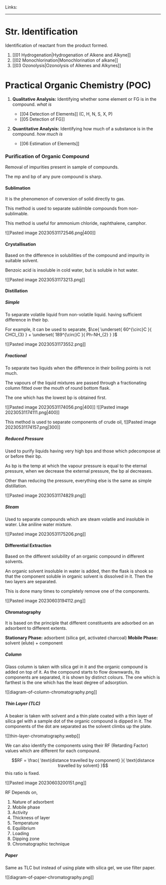 Links: 
___
# Str. Identification
Identification of reactant from the product formed. 

1. [[01 Hydrogenation|Hydrogenation of Alkene and Alkyne]]
2. [[02 Monochlorination|Monochlorination of alkane]]
3. [[03 Ozonolysis|Ozonolysis of Alkenes and Alkynes]]

# Practical Organic Chemistry (POC)

1. **Qualitative Analysis:** Identifying whether some element or FG is in the compound.  *what is*
	- [[04 Detection of Elements]] (C, H, N, S, X, P)
	- [[05 Detection of FG]]

2. **Quantitative Analysis:** Identifying how much of a substance is in the compound.  *how much is*
	- [[06 Estimation of Elements]]


### Purification of Organic Compound 
Removal of impurities present in sample of compounds. 

The mp and bp of any pure compound is sharp. 

#### Sublimation
It is the phenomenon of conversion of solid directly to gas.

This method is used to separate sublimble compounds from non-sublimable.

This method is useful for ammonium chloride, naphthalene, camphor.

![[Pasted image 20230531172546.png|400]]

#### Crystallisation
Based on the difference in solubilities of the compound and impurity in suitable solvent. 

Benzoic acid is insoluble in cold water, but is soluble in hot water. 

![[Pasted image 20230531173213.png]]

#### Distillation
##### Simple 
To separate volatile liquid from non-volatile liquid. having sufficient difference in their bp. 

For example, it can be used to separate, $\ce{ \underset{ 60^{\circ}C }{ CHCl_{3} } + \underset{ 189^{\circ}C }{ Ph-NH_{2} } }$

![[Pasted image 20230531173552.png]]

##### Fractional 
To separate two liquids when the difference in their boiling points is not much. 

The vapours of the liquid mixtures are passed through a fractionating column fitted over the mouth of round bottom flask.

The one which has the lowest bp is obtained first.

![[Pasted image 20230531174056.png|400]]
![[Pasted image 20230531174111.png|400]]

This method is used to separate components of crude oil,
![[Pasted image 20230531174157.png|300]]

##### Reduced Pressure
Used to purify liquids having very high bps and those which pdecompose at or before their bp.

As bp is the temp at which the vapour pressure is equal to the eternal pressure, when we decrease the external pressure, the bp al decreases. 

Other than reducing the pressure, everything else is the same as simple distillation.

![[Pasted image 20230531174829.png]]

##### Steam 
Used to separate compounds which are steam volatile and insoluble in water. Like aniline water mixture.

![[Pasted image 20230531175206.png]]

#### Differential Extraction
Based on the different solubility of an organic compound in different solvents. 

An organic solvent insoluble in water is added, then the flask is shook so that the component soluble in organic solvent is dissolved in it. Then the two layers are separated. 

This is done many times to completely remove one of the components. 

![[Pasted image 20230603194112.png]]

#### Chromatography
It is based on the principle that different constituents are adsorbed on an adsorbent to different extents. 

**Stationary Phase:** adsorbent (silica gel, activated charcoal)
**Mobile Phase:** solvent (elute) + component 

##### Column
Glass column is taken with silica gel in it and the organic compound is added on top of it. As the compound starts to flow downwards, its components are separated, it is shown by distinct colours. The one which is farthest is the one which has the least degree of adsorption. 

![[diagram-of-column-chromatography.png]]

##### Thin Layer (TLC)
A beaker is taken with solvent and a thin plate coated with a thin layer of silica gel with a sample dot of the organic compound is dipped in it. The components of the dot are separated as the solvent climbs up the plate. 

![[thin-layer-chromatography.webp]]

We can also identify the components using their RF (Retarding Factor) values which are different for each compound. 

$$RF = \frac{ \text{distance travelled by component} }{ \text{distance travelled by solvent} }$$
this ratio is fixed.

![[Pasted image 20230603200151.png]]

RF Depends on,
1. Nature of adsorbent 
2. Mobile phase
3. Activity
4. Thickness of layer
5. Temperature
6. Equilibrium
7. Loading
8. Dipping zone
9. Chromatographic technique

##### Paper
Same as TLC but instead of using plate with silica gel, we use filter paper. 

![[diagram-of-paper-chromatography.png]]